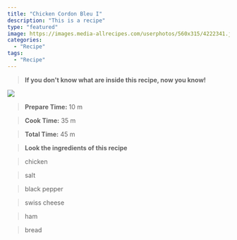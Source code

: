 ```yaml
---
title: "Chicken Cordon Bleu I"
description: "This is a recipe"
type: "featured"
image: https://images.media-allrecipes.com/userphotos/560x315/4222341.jpg
categories: 
  - "Recipe"
tags: 
  - "Recipe"
---
```



>**If you don't know what are inside this recipe, now you know!**

![](../images/Recipes-Banner.jpg)
> **Prepare Time:** 10 m


> **Cook Time:** 35 m


> **Total Time:** 45 m

> **Look the ingredients of this recipe**

> chicken

> salt

> black pepper

> swiss cheese

> ham

> bread

